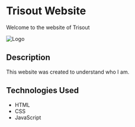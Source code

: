 # Trisout Website

Welcome to the website of Trisout

![Logo](https://i.ibb.co/fF8CWsj/f649622b733e3dce923d792675ec716a.png)

## Description

This website was created to understand who I am.

## Technologies Used

- HTML
- CSS
- JavaScript
